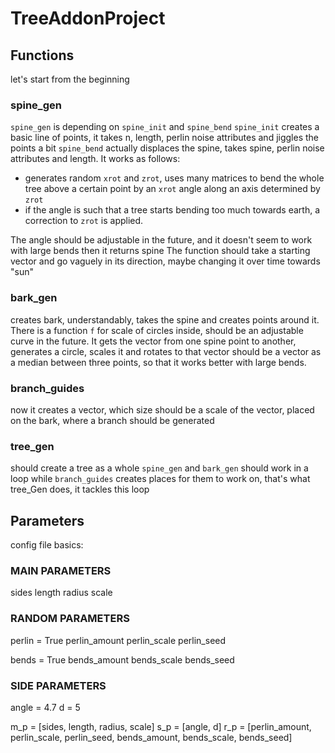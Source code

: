 # TreeAddonProject

## Functions

let's start from the beginning

### spine_gen

`spine_gen` is depending on `spine_init` and `spine_bend`
`spine_init` creates a basic line of points, it takes n, length, perlin noise attributes and jiggles the points a bit
`spine_bend` actually displaces the spine, takes spine, perlin noise attributes and length. It works as follows:

- generates random `xrot` and `zrot`, uses many matrices to bend the whole tree above a certain point by an `xrot` angle along an axis determined by `zrot`
- if the angle is such that a tree starts bending too much towards earth, a correction to `zrot` is applied.

The angle should be adjustable in the future, and it doesn't seem to work with large bends
then it returns spine
The function should take a starting vector and go vaguely in its direction, maybe changing it over time towards "sun"

### bark_gen

creates bark, understandably, takes the spine and creates points around it.
There is a function `f` for scale of circles inside, should be an adjustable curve in the future.
It gets the vector from one spine point to another, generates a circle, scales it and rotates to that vector
should be a vector as a median between three points, so that it works better with large bends.

### branch_guides

now it creates a vector, which size should be a scale of the vector, placed on the bark, where a branch should be generated

### tree_gen

should create a tree as a whole
`spine_gen` and `bark_gen` should work in a loop while `branch_guides` creates places for them to work on, that's what tree_Gen does, it tackles this loop

## Parameters

config file basics:

### MAIN PARAMETERS

sides
length
radius
scale

### RANDOM PARAMETERS

perlin = True
perlin_amount
perlin_scale
perlin_seed

bends = True
bends_amount
bends_scale
bends_seed

### SIDE PARAMETERS

angle = 4.7
d = 5

m_p = [sides, length, radius, scale]
s_p = [angle, d]
r_p = [perlin_amount, perlin_scale, perlin_seed, bends_amount, bends_scale, bends_seed]
